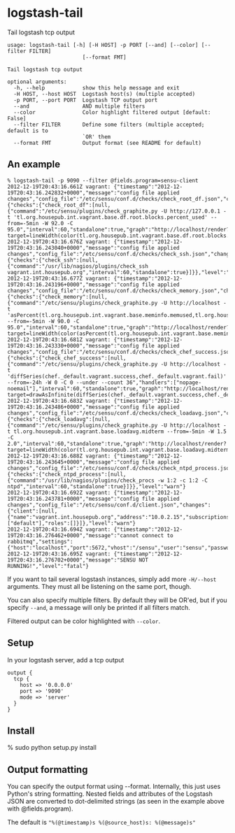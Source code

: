 # logstash-tail

Tail logstash tcp output

```
usage: logstash-tail [-h] [-H HOST] -p PORT [--and] [--color] [--filter FILTER]
                        [--format FMT]

Tail logstash tcp output

optional arguments:
  -h, --help            show this help message and exit
  -H HOST, --host HOST  Logstash host(s) (multiple accepted)
  -p PORT, --port PORT  Logstash TCP output port
  --and                 AND multiple filters
  --color               Color highlight filtered output [default: False]
  --filter FILTER       Define some filters (multiple accepted; default is to
                        `OR' them
  --format FMT          Output format (see README for default)
```

## An example

```
% logstash-tail -p 9090 --filter @fields.program=sensu-client
2012-12-19T20:43:16.661Z vagrant: {"timestamp":"2012-12-19T20:43:16.242832+0000","message":"config file applied changes","config_file":"/etc/sensu/conf.d/checks/check_root_df.json","changes":{"checks":{"check_root_df":[null,{"command":"/etc/sensu/plugins/check_graphite.py -U http://127.0.0.1 -t 'tl.org.housepub.int.vagrant.base.df.root.blocks.percent_used' --from=-5min -W 92.0 -C 95.0","interval":60,"standalone":true,"graph":"http://localhost/render?target=lineWidth(color(tl.org.housepub.int.vagrant.base.df.root.blocks.percent_used,'green'),2)&target=threshold(92,'warn','yellow')&target=threshold(95,'crit','red')&yMin=0&yMax=100&width=1000&height=500"}]}},"level":"warn"}
2012-12-19T20:43:16.676Z vagrant: {"timestamp":"2012-12-19T20:43:16.243040+0000","message":"config file applied changes","config_file":"/etc/sensu/conf.d/checks/check_ssh.json","changes":{"checks":{"check_ssh":[null,{"command":"/usr/lib/nagios/plugins/check_ssh vagrant.int.housepub.org","interval":60,"standalone":true}]}},"level":"warn"}
2012-12-19T20:43:16.677Z vagrant: {"timestamp":"2012-12-19T20:43:16.243196+0000","message":"config file applied changes","config_file":"/etc/sensu/conf.d/checks/check_memory.json","changes":{"checks":{"check_memory":[null,{"command":"/etc/sensu/plugins/check_graphite.py -U http://localhost -t 'asPercent(tl.org.housepub.int.vagrant.base.meminfo.memused,tl.org.housepub.int.vagrant.base.meminfo.memtotal)' --from=-5min -W 90.0 -C 95.0","interval":60,"standalone":true,"graph":"http://localhost/render?target=lineWidth(color(asPercent(tl.org.housepub.int.vagrant.base.meminfo.memused,tl.org.housepub.int.vagrant.base.meminfo.memtotal),'green'),2)&target=threshold(90,'warn','yellow')&target=threshold(95,'crit','red')&yMin=0&yMax=100&width=1000&height=500"}]}},"level":"warn"}
2012-12-19T20:43:16.681Z vagrant: {"timestamp":"2012-12-19T20:43:16.243330+0000","message":"config file applied changes","config_file":"/etc/sensu/conf.d/checks/check_chef_success.json","changes":{"checks":{"check_chef_success":[null,{"command":"/etc/sensu/plugins/check_graphite.py -U http://localhost -t 'diffSeries(chef._default.vagrant.success,chef._default.vagrant.fail)' --from=-24h -W 0 -C 0 --under --count 36","handlers":["nopage-noemail"],"interval":60,"standalone":true,"graph":"http://localhost/render?target=drawAsInfinite(diffSeries(chef._default.vagrant.success,chef._default.vagrant.fail))&width=1000&height=500"}]}},"level":"warn"}
2012-12-19T20:43:16.683Z vagrant: {"timestamp":"2012-12-19T20:43:16.243486+0000","message":"config file applied changes","config_file":"/etc/sensu/conf.d/checks/check_loadavg.json","changes":{"checks":{"check_loadavg":[null,{"command":"/etc/sensu/plugins/check_graphite.py -U http://localhost -t tl.org.housepub.int.vagrant.base.loadavg.midterm --from=-5min -W 1.5 -C 2.0","interval":60,"standalone":true,"graph":"http://localhost/render?target=lineWidth(color(tl.org.housepub.int.vagrant.base.loadavg.midterm,'green'),2)&target=threshold(1.5,'warn','yellow')&target=threshold(2,'crit','red')&width=1000&height=500","grouped":3}]}},"level":"warn"}
2012-12-19T20:43:16.688Z vagrant: {"timestamp":"2012-12-19T20:43:16.243645+0000","message":"config file applied changes","config_file":"/etc/sensu/conf.d/checks/check_ntpd_process.json","changes":{"checks":{"check_ntpd_process":[null,{"command":"/usr/lib/nagios/plugins/check_procs -w 1:2 -c 1:2 -C ntpd","interval":60,"standalone":true}]}},"level":"warn"}
2012-12-19T20:43:16.692Z vagrant: {"timestamp":"2012-12-19T20:43:16.243781+0000","message":"config file applied changes","config_file":"/etc/sensu/conf.d/client.json","changes":{"client":[null,{"name":"vagrant.int.housepub.org","address":"10.0.2.15","subscriptions":["default"],"roles":[]}]},"level":"warn"}
2012-12-19T20:43:16.694Z vagrant: {"timestamp":"2012-12-19T20:43:16.276462+0000","message":"cannot connect to rabbitmq","settings":{"host":"localhost","port":5672,"vhost":"/sensu","user":"sensu","password":"password"},"level":"fatal"}
2012-12-19T20:43:16.695Z vagrant: {"timestamp":"2012-12-19T20:43:16.276702+0000","message":"SENSU NOT RUNNING!","level":"fatal"}
```

If you want to tail several logstash instances, simply add more `-H/--host` arguments. They must all be listening on the same port, though.

You can also specify multiple filters. By default they will be OR'ed, but if you specify `--and`, a message will only be printed if all filters match.

Filtered output can be color highlighted with `--color`.

## Setup

In your logstash server, add a tcp output

```
output {
  tcp {
    host => '0.0.0.0'
    port => '9090'
    mode => 'server'
  }
}
```

## Install

% sudo python setup.py install

## Output formatting

You can specify the output format using --format. Internally, this just uses Python's string formatting. Nested fields and attributes of the Logstash JSON are converted to dot-delimited strings (as seen in the example above with @fields.program).

The default is `"%(@timestamp)s %(@source_host)s: %(@message)s"`
